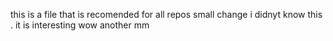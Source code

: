 this is a file that is recomended for all repos
small change
i didnyt know this . it is interesting 
wow
another mm
